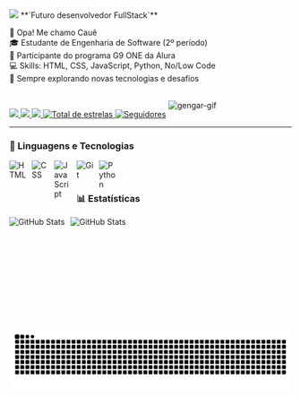 <img src="https://readme-typing-svg.herokuapp.com/?font=Righteous&size=35&left=true&vleft=true&width=500&height=70&duration=4000&lines=Opa!+👋;+Me+chamo+Cauê!+👾;" />
**`Futuro desenvolvedor FullStack`**

👋 Opa! Me chamo Cauê  
🎓 Estudante de Engenharia de Software (2º período)  
🚀 Participante do programa G9 ONE da Alura  
💻 Skills: HTML, CSS, JavaScript, Python, No/Low Code  
🌟 Sempre explorando novas tecnologias e desafios

<div style="display: inline_block">
  <br>
  <img align="right" alt="gengar-gif" src="https://media.tenor.com/InvGTXnS4PwAAAAi/gengar-gen-2.gif" width="220">
</div>

<p align="left">
    <a href="https://www.linkedin.com/in/cauê-silva" target="_blank">
      <img src="https://img.shields.io/badge/LinkedIn-0A66C2?style=for-the-badge&logo=LinkedIn&logoColor=white" target="_blank">
    </a>
    <a href="(https://www.youtube.com/@CaueeSilva)" target="_blank">
      <img src="https://img.shields.io/badge/YouTube-FF0000?style=for-the-badge&logo=youtube&logoColor=white" target="_blank">
    </a>
    <a href="https://www.instagram.com/cauee_y7" target="_blank">
      <img src="https://img.shields.io/badge/-Instagram-E4405F?style=for-the-badge&logo=Instagram&logoColor=white" target="_blank">
    </a>
    <a href="https://github.com/Cauee-dev?tab=repositories&sort=stargazers">
        <img 
            alt="Total de estrelas" 
            title="Total de estrelas GitHub" 
            src="https://custom-icon-badges.demolab.com/github/stars/Cauee-dev?color=55960c&style=for-the-badge&labelColor=488207&logo=star&label=estrelas"
        />
    </a>
    <a href="https://github.com/Cauee-dev?tab=followers">
        <img 
            alt="Seguidores" 
            title="Me siga no GitHub" 
            src="https://custom-icon-badges.demolab.com/github/followers/Cauee-dev?color=236ad3&labelColor=1155ba&style=for-the-badge&logo=github&label=Seguidores&logoColor=white"
        />
    </a>
</p>

---

### 🤖 Linguagens e Tecnologias

<img 
    align="left" 
    alt="HTML"
    title="HTML" 
    width="30px" 
    style="padding-right: 10px;" 
    src="https://cdn.jsdelivr.net/gh/devicons/devicon@latest/icons/html5/html5-original.svg" 
/>
<img 
    align="left" 
    alt="CSS" 
    title="CSS"
    width="30px" 
    style="padding-right: 10px;" 
    src="https://cdn.jsdelivr.net/gh/devicons/devicon@latest/icons/css3/css3-original.svg" 
/>
<img 
    align="left" 
    alt="JavaScript" 
    title="JavaScript"
    width="30px" 
    style="padding-right: 10px;" 
    src="https://cdn.jsdelivr.net/gh/devicons/devicon@latest/icons/javascript/javascript-original.svg" 
/>
<img 
    align="left" 
    alt="Git" 
    title="Git"
    width="30px" 
    style="padding-right: 10px;" 
    src="https://cdn.jsdelivr.net/gh/devicons/devicon@latest/icons/git/git-original.svg" 
/>
<img 
    align="left" 
    alt="Python" 
    title="Python"
    width="30px" 
    style="padding-right: 10px;" 
    src="https://cdn.jsdelivr.net/gh/devicons/devicon@latest/icons/python/python-original.svg" 
/>

<br/>
<br/>

### 📊 Estatísticas

<p>
  <img 
    align="left" 
    alt="GitHub Stats" 
    height="200" 
    style="padding-right: 10px;" 
    src="https://github-readme-stats.vercel.app/api?username=Cauee-dev&show_icons=true&theme=tokyonight&include_all_commits=true&locale=pt-br" 
  />

<img 
      align="left" 
      alt="GitHub Stats" 
      height="200" 
      src="https://github-readme-stats.vercel.app/api/top-langs/?username=Cauee-dev&theme=tokyonight&layout=compact&custom_title=Tecnologias&langs_count=9" 
  />
</p>

<picture align="center">
  <source media="(prefers-color-scheme: dark)" srcset="https://raw.githubusercontent.com/Cauee-dev/Cauee-dev/output/github-contribution-grid-snake-dark.svg">
  <source media="(prefers-color-scheme: light)" srcset="https://raw.githubusercontent.com/Cauee-dev/Cauee-dev/output/github-contribution-grid-snake-dark.svg">
  <img align="center" alt="github contribution grid snake animation" src="https://raw.githubusercontent.com/Cauee-dev/Cauee-dev/output/github-contribution-grid-snake.svg">
</picture>
